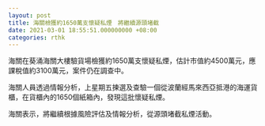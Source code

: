 ```yaml
---
layout: post
title: 海關檢獲約1650萬支懷疑私煙　將繼續源頭堵截
date: 2021-03-01 18:55:51.000000000 +08:00
categories: rthk
---
```


海關在葵涌海關大樓驗貨場檢獲約1650萬支懷疑私煙，估計市值約4500萬元，應課稅值約3100萬元，案件仍在調查中。

海關人員透過情報分析，上星期五揀選及查驗一個從波蘭經馬來西亞抵港的海運貨櫃，在貨櫃內的1650個紙箱內，發現這批懷疑私煙。

海關表示，將繼續根據風險評估及情報分析，從源頭堵截私煙活動。
